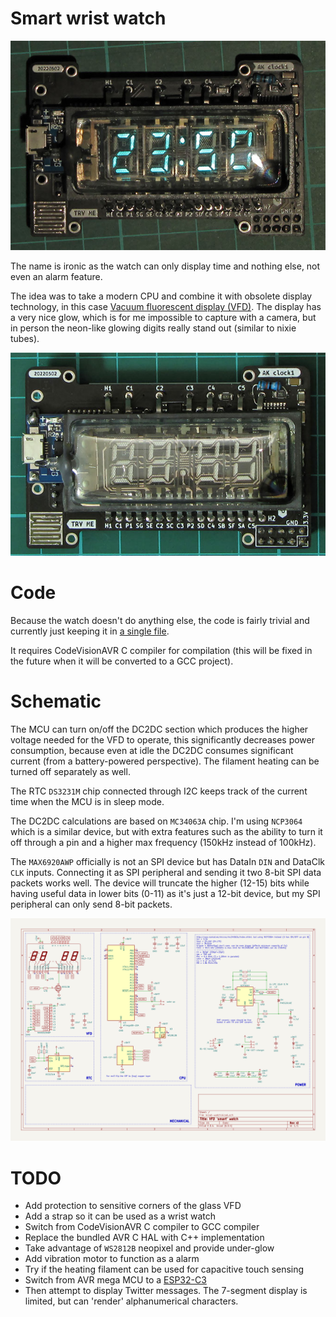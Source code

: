 # Smart wrist watch

![Display on](https://raw.githubusercontent.com/AntonKrug/smart_watch_mk2/assets/images/photo00.jpg)


The name is ironic as the watch can only display time and nothing else, not even an alarm feature.

The idea was to take a modern CPU and combine it with obsolete display technology, in this case [Vacuum fluorescent display (VFD)](https://en.wikipedia.org/wiki/Vacuum_fluorescent_display). The display has a very nice glow, which is for me impossible to capture with a camera, but in person the neon-like glowing digits really stand out (similar to nixie tubes).


![Display off](https://raw.githubusercontent.com/AntonKrug/smart_watch_mk2/assets/images/photo01.jpg)


# Code

Because the watch doesn't do anything else, the code is fairly trivial and currently just keeping it in [a single file](https://github.com/AntonKrug/smart_watch_mk2/blob/main/main.c).

It requires CodeVisionAVR C compiler for compilation (this will be fixed in the future when it will be converted to a GCC project).

# Schematic

The MCU can turn on/off the DC2DC section which produces the higher voltage needed for the VFD to operate,
this significantly decreases power consumption, because even at idle the DC2DC consumes significant current (from a battery-powered perspective). The filament heating can be turned off separately as well.

The RTC `DS3231M` chip connected through I2C keeps track of the current time when the MCU is in sleep mode.

The DC2DC calculations are based on `MC34063A` chip. I'm using `NCP3064` which is a similar device, but with extra features such as the ability to turn it off through a pin and a higher max frequency (150kHz instead of 100kHz).

The `MAX6920AWP` officially is not an SPI device but has DataIn `DIN` and DataClk `CLK` inputs. Connecting it as SPI peripheral and sending it two 8-bit SPI data packets works well. The device will truncate the higher (12-15) bits while having useful data in lower bits (0-11) as it's just a 12-bit device, but my SPI peripheral can only send 8-bit packets.

![schematic](https://raw.githubusercontent.com/AntonKrug/smart_watch_mk2/assets/images/schematic.png)


# TODO

- Add protection to sensitive corners of the glass VFD
- Add a strap so it can be used as a wrist watch
- Switch from CodeVisionAVR C compiler to GCC compiler
- Replace the bundled AVR C HAL with C++ implementation
- Take advantage of `WS2812B` neopixel and provide under-glow
- Add vibration motor to function as a alarm
- Try if the heating filament can be used for capacitive touch sensing
- Switch from AVR mega MCU to a [ESP32-C3](https://www.espressif.com/en/products/socs/esp32-c3)
- Then attempt to display Twitter messages. The 7-segment display is limited, but can 'render' alphanumerical characters.

